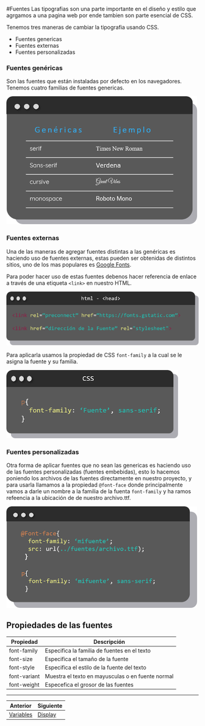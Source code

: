 #Fuentes
Las tipografias son una parte importante en el diseño y estilo que agrgamos a una pagina web por ende tambien son parte esencial de  CSS.

Tenemos tres maneras de cambiar la tipografia usando CSS.

* Fuentes genericas
* Fuentes externas
* Fuentes personalizadas

### Fuentes genéricas
Son las fuentes que están instaladas por defecto en los navegadores. Tenemos cuatro familias de fuentes genericas.

![](../img/generica.png)

### Fuentes externas
Una de las maneras de agregar fuentes distintas a las genéricas es haciendo uso de fuentes externas, estas pueden ser obtenidas de distintos sitios, uno de los mas populares es [Google Fonts](https://fonts.google.com).

Para poder hacer uso de estas fuentes debenos hacer referencia de enlace a través de una etiqueta `<link>` en nuestro HTML.

![](../img/extern1.png)

Para aplicarla usamos la propiedad de CSS `font-family` a la cual se le asigna la fuente y su familia.

![](../img/extern2.png)

### Fuentes personalizadas
Otra forma de aplicar fuentes que no sean las genericas es haciendo uso de las fuentes personalizadas (fuentes embebidas), esto lo hacemos poniendo los archivos de las fuentes directamente en nuestro proyecto, y para usarla llamamos a la propiedad `@font-face` donde principalmente vamos a darle un nombre a la familia de la fuenta `font-family` y ha ramos refeencia a la ubicación de de nuestro archivo.ttf.

![](../img/personal.png)

## Propiedades de las fuentes
|Propiedad|Descripción|
|---------|-----------|
|font-family|Especifica la familia de fuentes en el texto|
|font-size|Especifica el tamaño de la fuente|
|font-style|Especifica el estilo de la fuente del texto|
|font-variant|Muestra el texto en mayusculas o en fuente normal|
|font-weight|Especefica el grosor de las fuentes|


***
| Anterior                   | Siguiente                     |
|----------------------------|-------------------------------|
| [Variables](/variables/) | [Display](/display/)|